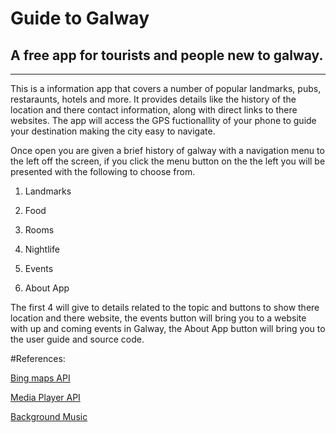 # Guide to Galway
## A free app for tourists and people new to galway.
----

This is a information app that covers a number of popular landmarks, pubs, restaraunts, hotels and more. It provides details like the history of the location and there contact information, along with direct links to there websites. The app will access the GPS fuctionallity of your phone to guide your destination making the city easy to navigate.

Once open you are given a brief history of galway with a navigation menu to the left off the screen, if you click the menu button on the the left you will be presented with the following to choose from.

1. Landmarks

2. Food

3. Rooms

4. Nightlife

5. Events

6. About App

The first 4 will give to details related to the topic and buttons to show there location and there website, the events button will bring you to a website with up and coming events in Galway, the About App button will bring you to the user guide and source code.

#References:

[Bing maps API](https://docs.microsoft.com/en-us/windows/uwp/maps-and-location/)

[Media Player API](https://msdn.microsoft.com/en-us/library/windows/desktop/dd758070(v=vs.85).aspx)

[Background Music](http://www.bensound.com/)